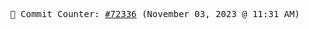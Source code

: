 <p align="center">
    <samp>
        📮 Commit Counter: <a href="https://github.com/Javascript-void0/Javascript-void0/commits/main">#72336</a> (November 03, 2023 @ 11:31 AM)
    </samp>
</p>